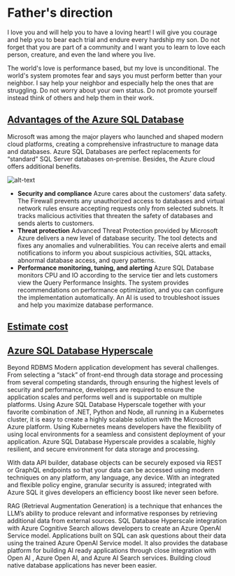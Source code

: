 # Father's direction

I love you and will help you to have a loving heart!  I will give you courage and help you to bear each trial and endure every hardship my son.  Do not forget that you are part of a community and I want you to learn to love each person, creature, and even the land where you live.

The world's love is performance based, but my love is unconditional. The world's system promotes fear and says you must perform better than your neighbor.  I say help your neighbor and especially help the ones that are struggling. Do not worry about your own status.  Do not promote yourself instead think of others and help them in their work.

## **[Advantages of the Azure SQL Database](https://blog.devart.com/what-is-azure-sql.html)**

Microsoft was among the major players who launched and shaped modern cloud platforms, creating a comprehensive infrastructure to manage data and databases. Azure SQL Databases are perfect replacements for “standard” SQL Server databases on-premise. Besides, the Azure cloud offers additional benefits.

![alt-text](https://blog.devart.com/wp-content/uploads/2022/11/logo.png)

- **Security and compliance**
Azure cares about the customers’ data safety. The Firewall prevents any unauthorized access to databases and virtual network rules ensure accepting requests only from selected subnets. It tracks malicious activities that threaten the safety of databases and sends alerts to customers.
- **Threat protection**
Advanced Threat Protection provided by Microsoft Azure delivers a new level of database security. The tool detects and fixes any anomalies and vulnerabilities. You can receive alerts and email notifications to inform you about suspicious activities, SQL attacks, abnormal database access, and query patterns.
- **Performance monitoring, tuning, and alerting**
Azure SQL Database monitors CPU and IO according to the service tier and lets customers view the Query Performance Insights. The system provides recommendations on performance optimization, and you can configure the implementation automatically. An AI is used to troubleshoot issues and help you maximize database performance.

## **[Estimate cost](../../research/azure_sql_server/cost_estimate.md)**

## **[Azure SQL Database Hyperscale](https://devblogs.microsoft.com/azure-sql/announcing-new-lower-price-tier-for-cloud-native-applications-on-azure-sql/)**

Beyond RDBMS
Modern application development has several challenges. From selecting a “stack” of front-end through data storage and processing from several competing standards, through ensuring the highest levels of security and performance, developers are required to ensure the application scales and performs well and is supportable on multiple platforms. Using Azure SQL Database Hyperscale together with your favorite combination of .NET, Python and Node, all running in a Kubernetes cluster, it is easy to create a highly scalable solution with the Microsoft Azure platform. Using Kubernetes means developers have the flexibility of using local environments for a seamless and consistent deployment of your application. Azure SQL Database Hyperscale provides a scalable, highly resilient, and secure environment for data storage and processing.

With data API builder, database objects can be securely exposed via REST or GraphQL endpoints so that your data can be accessed using modern techniques on any platform, any language, any device. With an integrated and flexible policy engine, granular security is assured; integrated with Azure SQL it gives developers an efficiency boost like never seen before.

RAG (Retrieval Augmentation Generation) is a technique that enhances the LLM’s ability to produce relevant and informative responses by retrieving additional data from external sources. SQL Database Hyperscale integration with Azure Cognitive Search allows developers to create an Azure OpenAI Service model. Applications built on SQL can ask questions about their data using the trained Azure OpenAI Service model. It also provides the database platform for building AI ready applications through close integration with Open AI , Azure Open AI, and Azure AI Search services. Building cloud native database applications has never been easier.
